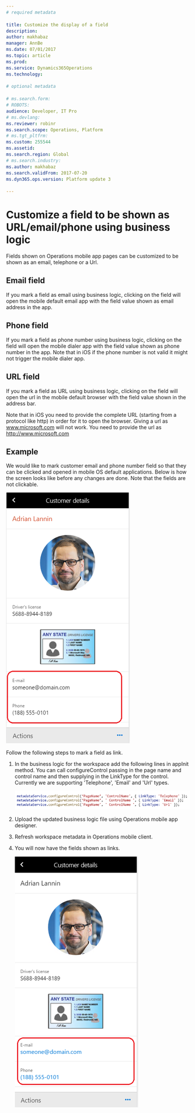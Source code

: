 ```yaml
---
# required metadata

title: Customize the display of a field
description: 
author: makhabaz
manager: AnnBe
ms.date: 07/01/2017
ms.topic: article
ms.prod: 
ms.service: Dynamics365Operations
ms.technology: 

# optional metadata

# ms.search.form: 
# ROBOTS: 
audience: Developer, IT Pro
# ms.devlang: 
ms.reviewer: robinr
ms.search.scope: Operations, Platform
# ms.tgt_pltfrm: 
ms.custom: 255544
ms.assetid: 
ms.search.region: Global
# ms.search.industry: 
ms.author: makhabaz
ms.search.validFrom: 2017-07-20
ms.dyn365.ops.version: Platform update 3

---
```


# Customize a field to be shown as URL/email/phone using business logic

Fields shown on Operations mobile app pages can be customized to be shown as an email, telephone or a Url.

## Email field
If you mark a field as email using business logic, clicking on the field will open the mobile default email app with the field value shown as email address in the app.

## Phone field
If you mark a field as phone number using business logic, clicking on the field will open the mobile dialer app with the field value shown as phone number in the app.
Note that in iOS if the phone number is not valid it might not trigger the mobile dialer app.

## URL field
If you mark a field as URL using business logic, clicking on the field will open the url in the mobile default browser with the field value shown in the address bar.

Note that in iOS you need to provide the complete URL (starting from a protocol like http) in order for it to open the browser. Giving a url as www.microsoft.com will not work. You need to provide the url as http://www.microsoft.com

## Example
We would like to mark customer email and phone number field so that they can be clicked and opened in mobile OS default applications. Below is how the screen looks like before any changes are done. Note that the fields are not clickable.

 ![alt text](media/workspace-api/FieldAsURLOriginal.png "Customer details page without any changes")

Follow the following steps to mark a field as link.

1. In the business logic for the workspace add the following lines in appInit method. You can call configureControl passing in the page name and control name and then supplying in the LinkType for the control.
Currently we are supporting 'Telephone', 'Email' and 'Url' types.

    ![alt text](media/workspace-api/FieldAsURLBusinessLogic.png "Changes done in workspace business logic")

2. Upload the updated business logic file using Operations mobile app designer.

3. Refresh workspace metadata in Operations mobile client.

4. You will now have the fields shown as links.

    ![alt text](media/workspace-api/FieldAsURLFinal.png "Customer details page after the changes")


